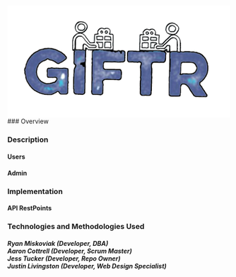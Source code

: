 <img align="left" src="/ngGiftr/src/assets/Logo.png" width="825">
### Overview

### Description

#### Users
#### Admin

### Implementation
#### API RestPoints


### Technologies and Methodologies Used




##### Ryan Miskoviak (Developer, DBA) <br/> Aaron Cottrell (Developer, Scrum Master)<br/> Jess Tucker (Developer, Repo Owner) <br/> Justin Livingston (Developer, Web Design Specialist)
